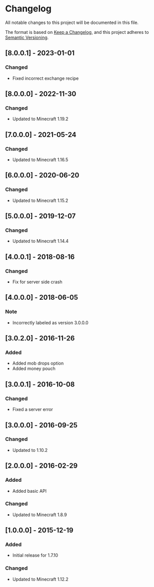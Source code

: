 # Changelog
All notable changes to this project will be documented in this file.

The format is based on [Keep a Changelog](https://keepachangelog.com/en/1.0.0/),
and this project adheres to [Semantic Versioning](https://semver.org/spec/v2.0.0.html).

## [8.0.0.1] - 2023-01-01
### Changed
- Fixed incorrect exchange recipe

## [8.0.0.0] - 2022-11-30
### Changed
- Updated to Minecraft 1.19.2

## [7.0.0.0] - 2021-05-24
### Changed
- Updated to Minecraft 1.16.5

## [6.0.0.0] - 2020-06-20
### Changed
- Updated to Minecraft 1.15.2

## [5.0.0.0] - 2019-12-07
### Changed
- Updated to Minecraft 1.14.4

## [4.0.0.1] - 2018-08-16
### Changed
- Fix for server side crash

## [4.0.0.0] - 2018-06-05
### Note
- Incorrectly labeled as version 3.0.0.0

## [3.0.2.0] - 2016-11-26
### Added
- Added mob drops option
- Added money pouch

## [3.0.0.1] - 2016-10-08
### Changed
- Fixed a server error

## [3.0.0.0] - 2016-09-25
### Changed
- Updated to 1.10.2

## [2.0.0.0] - 2016-02-29
### Added
- Added basic API

### Changed
- Updated to Minecraft 1.8.9

## [1.0.0.0] - 2015-12-19
### Added
- Initial release for 1.7.10

### Changed
- Updated to Minecraft 1.12.2

